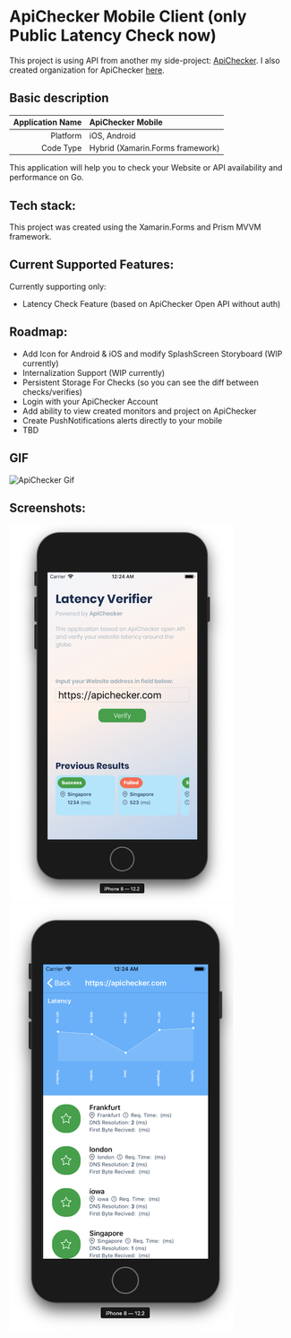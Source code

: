 # ApiChecker Mobile Client (only Public Latency Check now)

This project is using API from another my side-project: [ApiChecker](https://apichecker.com).
I also created organization for ApiChecker [here](https://github.com/apichecker-com/).

## Basic description
Application Name | ApiChecker Mobile
----------------:|:---
Platform         | iOS, Android
Code Type        | Hybrid (Xamarin.Forms framework)

This application will help you to check your Website or API availability and performance on Go.

## Tech stack:
This project was created using the Xamarin.Forms and Prism MVVM framework.


## Current Supported Features:

Currently supporting only:

* Latency Check Feature (based on ApiChecker Open API without auth)

## Roadmap:

* Add Icon for Android & iOS and modify SplashScreen Storyboard (WIP currently)
* Internalization Support (WIP currently)
* Persistent Storage For Checks (so you can see the diff between checks/verifies)
* Login with your ApiChecker Account
* Add ability to view created monitors and project on ApiChecker
* Create PushNotifications alerts directly to your mobile
* TBD

## GIF
![ApiChecker Gif](https://github.com/alexlobanov/ApiCheckerMobile/blob/master/images/apiChecker_gif.gif)

## Screenshots:
![ApiChecker Screenshot 3](https://github.com/alexlobanov/ApiCheckerMobile/blob/master/images/screen_3.png?raw=true)
![ApiChecker Screenshot 2](https://github.com/alexlobanov/ApiCheckerMobile/blob/master/images/screen_2.png?raw=true)


